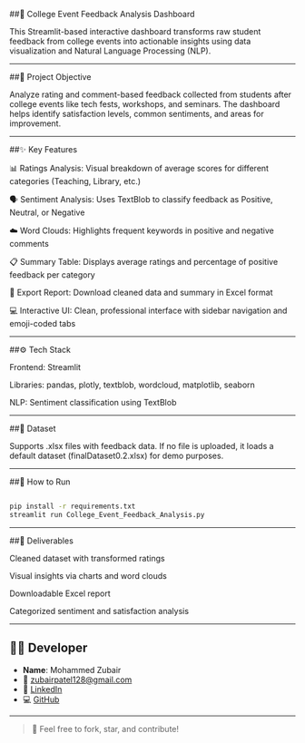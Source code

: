 
##📘 College Event Feedback Analysis Dashboard

This Streamlit-based interactive dashboard transforms raw student feedback from college events into actionable insights using data visualization and Natural Language Processing (NLP).

---

##🧠 Project Objective

Analyze rating and comment-based feedback collected from students after college events like tech fests, workshops, and seminars. The dashboard helps identify satisfaction levels, common sentiments, and areas for improvement.

---

##✨ Key Features

📊 Ratings Analysis: Visual breakdown of average scores for different categories (Teaching, Library, etc.)

🗣️ Sentiment Analysis: Uses TextBlob to classify feedback as Positive, Neutral, or Negative

☁️ Word Clouds: Highlights frequent keywords in positive and negative comments

📋 Summary Table: Displays average ratings and percentage of positive feedback per category

📁 Export Report: Download cleaned data and summary in Excel format

💻 Interactive UI: Clean, professional interface with sidebar navigation and emoji-coded tabs

---

##⚙️ Tech Stack

Frontend: Streamlit

Libraries: pandas, plotly, textblob, wordcloud, matplotlib, seaborn

NLP: Sentiment classification using TextBlob

---

##📂 Dataset

Supports .xlsx files with feedback data.
If no file is uploaded, it loads a default dataset (finalDataset0.2.xlsx) for demo purposes.

---

##🚀 How to Run

```bash

pip install -r requirements.txt
streamlit run College_Event_Feedback_Analysis.py

```
---

##📌 Deliverables

Cleaned dataset with transformed ratings

Visual insights via charts and word clouds

Downloadable Excel report

Categorized sentiment and satisfaction analysis

---

## 👨‍💻 Developer

- **Name**: Mohammed Zubair
- 📧 [zubairpatel128@gmail.com](mailto:zubairpatel128@gmail.com)
- 🔗 [LinkedIn](https://www.linkedin.com/in/mohammed-zubair03)
- 💻 [GitHub](https://github.com/mohdzubairpatel)

---

> 🤝 Feel free to fork, star, and contribute!
